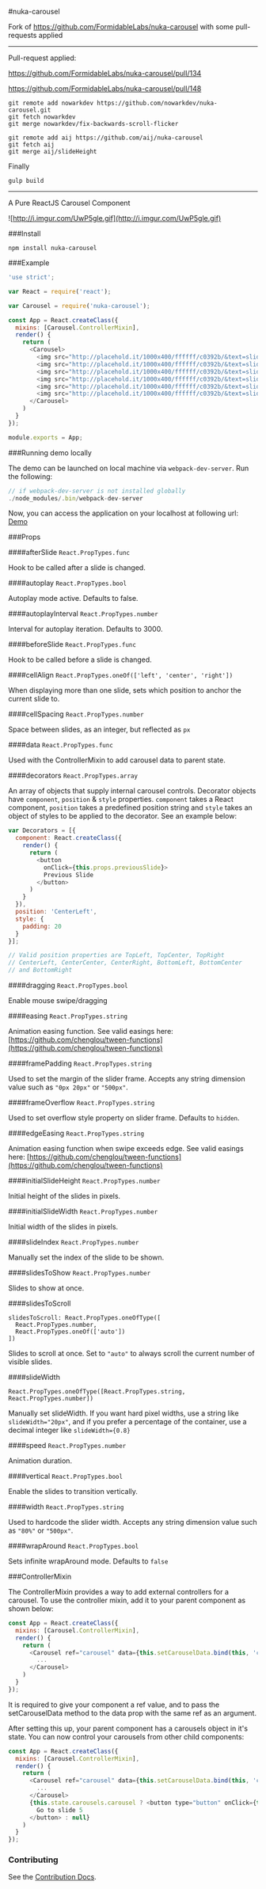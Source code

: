 #nuka-carousel

Fork of https://github.com/FormidableLabs/nuka-carousel with some pull-requests applied

******************************
Pull-request applied:

https://github.com/FormidableLabs/nuka-carousel/pull/134

https://github.com/FormidableLabs/nuka-carousel/pull/148

```
git remote add nowarkdev https://github.com/nowarkdev/nuka-carousel.git
git fetch nowarkdev
git merge nowarkdev/fix-backwards-scroll-flicker
```

```
git remote add aij https://github.com/aij/nuka-carousel
git fetch aij
git merge aij/slideHeight
```

Finally

```
gulp build
```

******************************

A Pure ReactJS Carousel Component

![http://i.imgur.com/UwP5gle.gif](http://i.imgur.com/UwP5gle.gif)

###Install

```
npm install nuka-carousel
```

###Example
```javascript
'use strict';

var React = require('react');

var Carousel = require('nuka-carousel');

const App = React.createClass({
  mixins: [Carousel.ControllerMixin],
  render() {
    return (
      <Carousel>
        <img src="http://placehold.it/1000x400/ffffff/c0392b/&text=slide1"/>
        <img src="http://placehold.it/1000x400/ffffff/c0392b/&text=slide2"/>
        <img src="http://placehold.it/1000x400/ffffff/c0392b/&text=slide3"/>
        <img src="http://placehold.it/1000x400/ffffff/c0392b/&text=slide4"/>
        <img src="http://placehold.it/1000x400/ffffff/c0392b/&text=slide5"/>
        <img src="http://placehold.it/1000x400/ffffff/c0392b/&text=slide6"/>
      </Carousel>
    )
  }
});

module.exports = App;
```

###Running demo locally

The demo can be launched on local machine via `webpack-dev-server`. Run the following:

```javascript
// if webpack-dev-server is not installed globally
./node_modules/.bin/webpack-dev-server

```
Now, you can access the application on  your localhost at following url: <a href="http://localhost:8080/demo" target="_blank">Demo</a>

###Props

####afterSlide
`React.PropTypes.func`

Hook to be called after a slide is changed.

####autoplay
`React.PropTypes.bool`

Autoplay mode active. Defaults to false.

####autoplayInterval
`React.PropTypes.number`

Interval for autoplay iteration. Defaults to 3000.

####beforeSlide
`React.PropTypes.func`

Hook to be called before a slide is changed.

####cellAlign
`React.PropTypes.oneOf(['left', 'center', 'right'])`

When displaying more than one slide, sets which position to anchor the current slide to.

####cellSpacing
`React.PropTypes.number`

Space between slides, as an integer, but reflected as `px`

####data
`React.PropTypes.func`

Used with the ControllerMixin to add carousel data to parent state.

####decorators
`React.PropTypes.array`

An array of objects that supply internal carousel controls.
Decorator objects have `component`, `position` & `style` properties. `component` takes a React component, `position` takes a predefined position string and `style` takes an object of styles to be applied to the decorator. See an example below:

```javascript
var Decorators = [{
  component: React.createClass({
    render() {
      return (
        <button
          onClick={this.props.previousSlide}>
          Previous Slide
        </button>
      )
    }
  }),
  position: 'CenterLeft',
  style: {
  	padding: 20
  }
}];

// Valid position properties are TopLeft, TopCenter, TopRight
// CenterLeft, CenterCenter, CenterRight, BottomLeft, BottomCenter
// and BottomRight
```

####dragging
`React.PropTypes.bool`

Enable mouse swipe/dragging

####easing
`React.PropTypes.string`

Animation easing function. See valid easings here: [https://github.com/chenglou/tween-functions](https://github.com/chenglou/tween-functions)

####framePadding
`React.PropTypes.string`

Used to set the margin of the slider frame. Accepts any string dimension value such as `"0px 20px"` or `"500px"`.

####frameOverflow
`React.PropTypes.string`

Used to set overflow style property on slider frame. Defaults to `hidden`.

####edgeEasing
`React.PropTypes.string`

Animation easing function when swipe exceeds edge. See valid easings here: [https://github.com/chenglou/tween-functions](https://github.com/chenglou/tween-functions)

####initialSlideHeight
`React.PropTypes.number`

Initial height of the slides in pixels.

####initialSlideWidth
`React.PropTypes.number`

Initial width of the slides in pixels.

####slideIndex
`React.PropTypes.number`

Manually set the index of the slide to be shown.

####slidesToShow
`React.PropTypes.number`

Slides to show at once.

####slidesToScroll
```
slidesToScroll: React.PropTypes.oneOfType([
  React.PropTypes.number,
  React.PropTypes.oneOf(['auto'])
])
```

Slides to scroll at once. Set to `"auto"` to always scroll the current number of visible slides.

####slideWidth

`React.PropTypes.oneOfType([React.PropTypes.string, React.PropTypes.number])`

Manually set slideWidth. If you want hard pixel widths, use a string like `slideWidth="20px"`, and if you prefer a percentage of the container, use a decimal integer like `slideWidth={0.8}`

####speed
`React.PropTypes.number`

Animation duration.

####vertical
`React.PropTypes.bool`

Enable the slides to transition vertically.

####width
`React.PropTypes.string`

Used to hardcode the slider width. Accepts any string dimension value such as `"80%"` or `"500px"`.

####wrapAround
`React.PropTypes.bool`

Sets infinite wrapAround mode. Defaults to `false`

###ControllerMixin

The ControllerMixin provides a way to add external controllers for a carousel. To use the controller mixin, add it to your parent component as shown below:

```javascript
const App = React.createClass({
  mixins: [Carousel.ControllerMixin],
  render() {
    return (
      <Carousel ref="carousel" data={this.setCarouselData.bind(this, 'carousel')}>
        ...
      </Carousel>
    )
  }
});
```

It is required to give your component a ref value, and to pass the setCarouselData method to the data prop with the same ref as an argument.

After setting this up, your parent component has a carousels object in it's state. You can now control your carousels from other child components:

```javascript
const App = React.createClass({
  mixins: [Carousel.ControllerMixin],
  render() {
    return (
      <Carousel ref="carousel" data={this.setCarouselData.bind(this, 'carousel')}>
        ...
      </Carousel>
      {this.state.carousels.carousel ? <button type="button" onClick={this.state.carousels.carousel.goToSlide.bind(null,4)}>
        Go to slide 5
      </button> : null}
    )
  }
});

```

### Contributing

See the [Contribution Docs](CONTRIBUTING.md).
